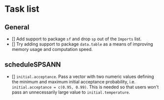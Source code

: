 # Task list

## General

- [] Add support to package `sf` and drop `sp` out of the `Imports` list.
- [] Try adding support to package `data.table` as a means of improving memory usage and computation speed.

## scheduleSPSANN

- [] `initial.acceptance`. Pass a vector with two numeric values defining the minimum and maximum initial acceptance probability, i.e. `initial.acceptance = c(0.95, 0.99)`. This is needed so that users won't pass an unnecessarily large value to `initial.temperature`.
